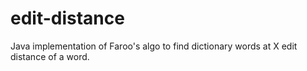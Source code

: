 # edit-distance
Java implementation of Faroo's algo to find dictionary words at X edit distance of a word.
